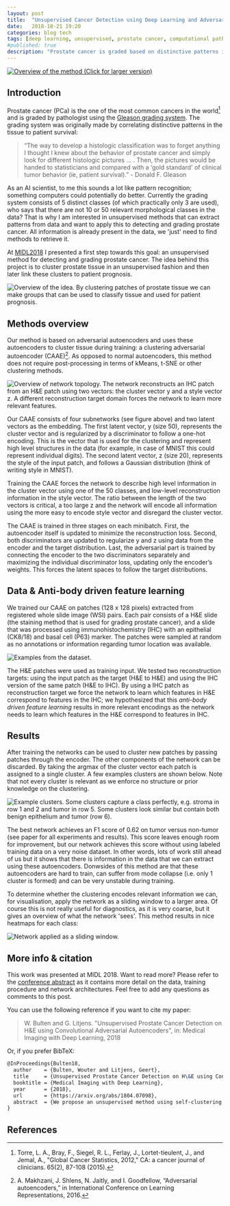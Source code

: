 ```yaml
---
layout: post
title:  "Unsupervised Cancer Detection using Deep Learning and Adversarial Autoencoders"
date:   2018-10-21 19:20
categories: blog tech
tags: [deep learning, unsupervised, prostate cancer, computational pathology]
#published: true
description: "Prostate cancer is graded based on distinctive patterns in the tissue. At MIDL2018 I presented an unsupervised deep learning method, based on clustering adversarial autoencoders, to train a system to detect prostate cancer without using labeled data."
---
```


[![Overview of the method (Click for larger version)](/assets/images/deep-learning/unsupervised_cancer_detection_infographic.png)](/assets/images/deep-learning/unsupervised_cancer_detection_infographic.png)

## Introduction

Prostate cancer (PCa) is the one of the most common cancers in the world[^1] and is graded by pathologist using the [Gleason grading system](https://en.wikipedia.org/wiki/Gleason_grading_system). The grading system was originally made by correlating distinctive patterns in the tissue to patient survival:

> “The way to develop a histologic classification was to forget anything I thought I knew about the behavior of prostate cancer and simply look for different histologic pictures … . Then, the pictures would be handed to statisticians and compared with a ‘gold standard' of clinical tumor behavior (ie, patient survival).” - Donald F. Gleason

As an AI scientist, to me this sounds a lot like pattern recognition; something computers could potentially do better. Currently the grading system consists of 5 distinct classes (of which practically only 3 are used), who says that there are not 10 or 50 relevant morphological classes in the data? That is why I am interested in unsupervised methods that can extract patterns from data and want to apply this to detecting and grading prostate cancer. All information is already present in the data, we 'just' need to find methods to retrieve it.

At [MIDL2018](http://midl.amsterdam/) I presented a first step towards this goal: an unsupervised method for detecting and grading prostate cancer. The idea behind this project is to cluster prostate tissue in an unsupervised fashion and then later link these clusters to patient prognosis.

![Overview of the idea. By clustering patches of prostate tissue we can make groups that can be used to classify tissue and used for patient prognosis.](/assets/images/deep-learning/overview_tissue_to_prognosis.png)

## Methods overview

Our method is based on adversarial autoencoders and uses these autoencoders to cluster tissue during training: a clustering adversarial autoencoder (CAAE)[^2]. As opposed to normal autoencoders, this method does not require post-processing in terms of kMeans, t-SNE or other clustering methods.

![Overview of network topology. The network reconstructs an IHC patch from an H&E patch using two vectors: the cluster vector y and a style vector z. A different reconstruction target domain forces the network to learn more relevant features.](/assets/images/deep-learning/adversarial-encoder-decoder.png)

Our CAAE consists of four subnetworks (see figure above) and two latent vectors as the embedding. The first latent vector, y (size 50), represents the cluster vector and is regularized by a discriminator to follow a one-hot encoding. This is the vector that is used for the clustering and represent high level structures in the data (for example, in case of MNIST this could represent individual digits). The second latent vector, z (size 20), represents the style of the input patch, and  follows a Gaussian distribution (think of writing style in MNIST).

Training the CAAE forces the network to describe high level information in the cluster vector using one of the 50 classes, and low-level reconstruction information in the style vector. The ratio between the length of the two vectors is critical, a too large z and the network will encode all information using the more easy to encode style vector and disregard the cluster vector.

The CAAE is trained in three stages on each minibatch. First, the autoencoder itself is updated to minimize the reconstruction loss. Second, both discriminators are updated to regularize y and z using data from the encoder and the target distribution. Last, the adversarial part is trained by connecting the encoder to the two discriminators separately and maximizing the individual discriminator loss, updating only the encoder’s weights. This forces the latent spaces to follow the target distributions.

## Data & Anti-body driven feature learning

We trained our CAAE on patches (128 x 128 pixels) extracted from registered whole slide image (WSI) pairs. Each pair consists of a H&E slide (the staining method that is used for grading prostate cancer), and a slide that was processed using immunohistochemistry (IHC) with an epithelial (CK8/18) and basal cell (P63) marker. The patches were sampled at random as no annotations or information regarding tumor location was available.

![Examples from the dataset.](/assets/images/deep-learning/patch_selection.png)

The H&E patches were used as training input. We tested two reconstruction targets: using the input patch as the target (H&E to H&E) and using the IHC version of the same patch (H&E to IHC). By using a IHC patch as reconstruction target we force the network to learn which features in H&E correspond to features in the IHC; we hypothesized that this *anti-body driven feature learning* results in more relevant encodings as the network needs to learn which features in the H&E correspond to features in IHC.

## Results

After training the networks can be used to cluster new patches by passing patches through the encoder. The other components of the network can be discarded. By taking the argmax of the cluster vector each patch is assigned to a single cluster. A few examples clusters are shown below. Note that not every cluster is relevant as we enforce no structure or prior knowledge on the clustering.

![Example clusters. Some clusters capture a class perfectly, e.g. stroma in row 1 and 2 and tumor in row 5. Some clusters look similar but contain both benign epithelium and tumor (row 6).](/assets/images/deep-learning/cluster_patches.png)


The best network achieves an F1 score of 0.62 on tumor versus non-tumor (see paper for all experiments and results). This score leaves enough room for improvement, but our network achieves this score without using labeled training data on a very noise dataset. In other words, lots of work still ahead of us but it shows that there is information in the data that we can extract using these autoencoders. Donwsides of this method are that these autoencoders are hard to train, can suffer from mode collapse (i.e. only 1 cluster is formed) and can be very unstable during training.

To determine whether the clustering encodes relevant information we can, for visualisation, apply the network as a sliding window to a larger area. Of course this is not really useful for diagnostics, as it is very coarse, but it gives an overview of what the network 'sees'. This method results in nice heatmaps for each class:

![Network applied as a sliding window.](/assets/images/deep-learning/overlay_all_classes_majority.png)

## More info & citation

This work was presented at MIDL 2018. Want to read more? Please refer to the [conference abstract](https://arxiv.org/abs/1804.07098) as it contains more detail on the data, training procedure and network architectures. Feel free to add any questions as comments to this post.

You can use the following reference if you want to cite my paper:

> W. Bulten and G. Litjens. "Unsupervised Prostate Cancer Detection on H&E using Convolutional Adversarial Autoencoders", in: Medical Imaging with Deep Learning, 2018

Or, if you prefer BibTeX:

```tex
@InProceedings{Bulten18,
  author    = {Bulten, Wouter and Litjens, Geert},
  title     = {Unsupervised Prostate Cancer Detection on H\&E using Convolutional Adversarial Autoencoders},
  booktitle = {Medical Imaging with Deep Learning},
  year      = {2018},
  url       = {https://arxiv.org/abs/1804.07098},
  abstract  = {We propose an unsupervised method using self-clustering convolutional adversarial autoencoders to classify prostate tissue as tumor or non-tumor without any labeled training data. The clustering method is integrated into the training of the autoencoder and requires only little post-processing. Our network trains on hematoxylin and eosin (H\&E) input patches and we tested two different reconstruction targets, H&E and immunohistochemistry (IHC). We show that antibody-driven feature learning using IHC helps the network to learn relevant features for the clustering task. Our network achieves a F1 score of 0.62 using only a small set of validation labels to assign classes to clusters.},
}
```

## References

[^1]: Torre, L. A., Bray, F., Siegel, R. L., Ferlay, J., Lortet-tieulent, J., and Jemal, A., "Global Cancer Statistics, 2012," CA: a cancer journal of clinicians. 65(2), 87-108 (2015).
[^2]:  A. Makhzani, J. Shlens, N. Jaitly, and I. Goodfellow, “Adversarial autoencoders,” in International Conference on Learning Representations, 2016.
